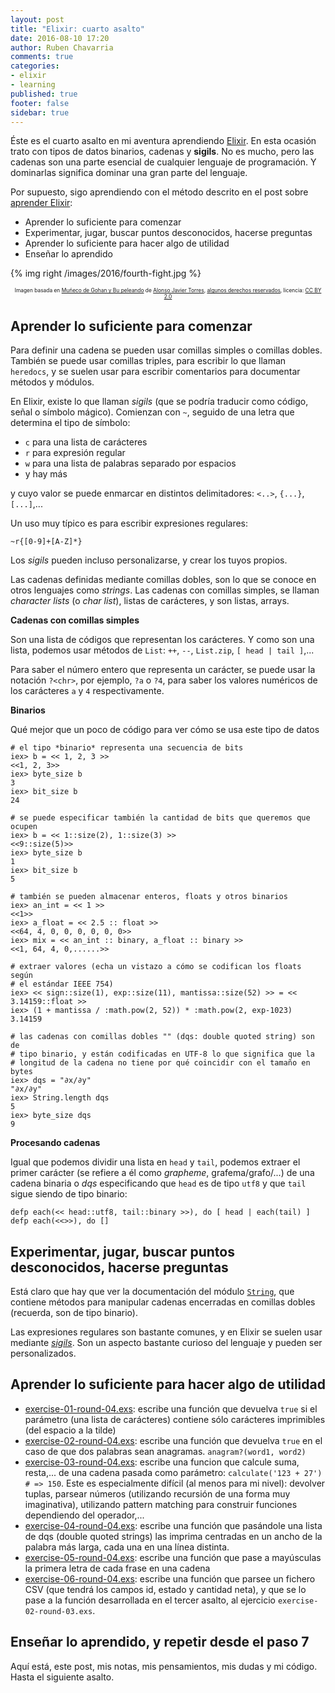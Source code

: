 ```yaml
---
layout: post
title: "Elixir: cuarto asalto"
date: 2016-08-10 17:20
author: Ruben Chavarria
comments: true
categories: 
- elixir
- learning
published: true
footer: false
sidebar: true
---
```


Éste es el cuarto asalto en mi aventura aprendiendo [Elixir]. En esta ocasión
trato con tipos de datos binarios, cadenas y **sigils**. No es mucho, pero las cadenas son
una parte esencial de cualquier lenguaje de programación. Y dominarlas
significa dominar una gran parte del lenguaje.

Por supuesto, sigo aprendiendo con el método descrito en el post sobre [aprender Elixir]:

- Aprender lo suficiente para comenzar
- Experimentar, jugar, buscar puntos desconocidos, hacerse preguntas
- Aprender lo suficiente para hacer algo de utilidad
- Enseñar lo aprendido

{% img right /images/2016/fourth-fight.jpg %}

<div style="text-align: center">
  <span style="font-size: 60%">
Imagen basada en <a href="https://flic.kr/p/5yHK4Y">Muñeco de Gohan y Bu peleando</a> de <a href="https://www.flickr.com/photos/alotor/">Alonso Javier Torres</a>, <a href="https://creativecommons.org/licenses/by-nc/2.0/">algunos derechos reservados</a>, licencia: <a href="https://creativecommons.org/licenses/by/2.0/">CC BY 2.0</a>
  </span>
</div>

<!-- more -->

## Aprender lo suficiente para comenzar

Para definir una cadena se pueden usar comillas simples o comillas dobles.
También se puede usar comillas triples, para escribir lo que llaman `heredocs`,
y se suelen usar para escribir comentarios para documentar métodos y módulos.

En Elixir, existe lo que llaman *sigils* (que se podría traducir como código,
señal o símbolo mágico). Comienzan con `~`, seguido de una letra que determina
el tipo de símbolo:

- `c` para una lista de carácteres
- `r` para expresión regular
- `w` para una lista de palabras separado por espacios
- y hay más

y cuyo valor se puede enmarcar en distintos delimitadores: `<..>`, `{...}`,
`[...]`,...

Un uso muy típico es para escribir expresiones regulares:

```
~r{[0-9]+[A-Z]*}
```

Los *sigils* pueden incluso personalizarse, y crear los tuyos propios.

Las cadenas definidas mediante comillas dobles, son lo que se conoce en otros
lenguajes como *strings*. Las cadenas con comillas simples, se llaman
*character lists* (o *char list*), listas de carácteres, y son listas, arrays.

**Cadenas con comillas simples**

Son una lista de códigos que representan los carácteres. Y como son una lista,
podemos usar métodos de `List`: `++`, `--`, `List.zip`, `[ head | tail ]`,...

Para saber el número entero que representa un carácter, se puede usar la
notación `?<chr>`, por ejemplo, `?a` o `?4`, para saber los valores numéricos
de los carácteres `a` y `4` respectivamente.

**Binarios**

Qué mejor que un poco de código para ver cómo se usa este tipo de datos

```
# el tipo *binario* representa una secuencia de bits
iex> b = << 1, 2, 3 >>
<<1, 2, 3>>
iex> byte_size b
3
iex> bit_size b
24

# se puede especificar también la cantidad de bits que queremos que ocupen
iex> b = << 1::size(2), 1::size(3) >>
<<9::size(5)>>
iex> byte_size b
1
iex> bit_size b
5

# también se pueden almacenar enteros, floats y otros binarios
iex> an_int = << 1 >>
<<1>>
iex> a_float = << 2.5 :: float >>
<<64, 4, 0, 0, 0, 0, 0, 0>>
iex> mix = << an_int :: binary, a_float :: binary >>
<<1, 64, 4, 0,......>>

# extraer valores (echa un vistazo a cómo se codifican los floats según
# el estándar IEEE 754)
iex> << sign::size(1), exp::size(11), mantissa::size(52) >> = << 3.14159::float >>
iex> (1 + mantissa / :math.pow(2, 52)) * :math.pow(2, exp-1023)
3.14159

# las cadenas con comillas dobles "" (dqs: double quoted string) son de
# tipo binario, y están codificadas en UTF-8 lo que significa que la
# longitud de la cadena no tiene por qué coincidir con el tamaño en bytes
iex> dqs = "∂x/∂y"
"∂x/∂y"
iex> String.length dqs
5
iex> byte_size dqs
9
```

**Procesando cadenas**

Igual que podemos dividir una lista en `head` y `tail`, podemos extraer el
primer carácter (se refiere a él como *grapheme*, grafema/grafo/...) de una
cadena binaria o *dqs* especificando que `head` es de tipo `utf8` y que `tail`
sigue siendo de tipo binario:

```
defp each(<< head::utf8, tail::binary >>), do [ head | each(tail) ]
defp each(<<>>), do []
```

## Experimentar, jugar, buscar puntos desconocidos, hacerse preguntas

Está claro que hay que ver la documentación del módulo [`String`], que contiene
métodos para manipular cadenas encerradas en comillas dobles (recuerda, son de
tipo binario).

Las expresiones regulares son bastante comunes, y en Elixir se suelen usar
mediante [*sigils*]. Son un aspecto bastante curioso del lenguaje y pueden ser
personalizados.

## Aprender lo suficiente para hacer algo de utilidad

- [exercise-01-round-04.exs]: escribe una función que devuelva `true` si el
parámetro (una lista de carácteres) contiene sólo carácteres imprimibles (del
espacio a la tilde)
- [exercise-02-round-04.exs]: escribe una función que devuelva `true` en el
  caso de que dos palabras sean anagramas. `anagram?(word1, word2)`
- [exercise-03-round-04.exs]: escribe una funcion que calcule suma, resta,...
  de una cadena pasada como parámetro: `calculate('123 + 27') # => 150`. Este
  es especialmente difícil (al menos para mi nivel): devolver tuplas, parsear
  números (utilizando recursión de una forma muy imaginativa), utilizando pattern
  matching para construir funciones dependiendo del operador,...
- [exercise-04-round-04.exs]: escribe una función que pasándole una lista de
  dqs (double quoted strings) las imprima centradas en un ancho de la palabra
  más larga, cada una en una línea distinta.
- [exercise-05-round-04.exs]: escribe una función que pase a mayúsculas la
  primera letra de cada frase en una cadena
- [exercise-06-round-04.exs]: escribe una función que parsee un fichero CSV
  (que tendrá los campos id, estado y cantidad neta), y que se lo pase a la
  función desarrollada en el tercer asalto, al ejercicio
  `exercise-02-round-03.exs`.

## Enseñar lo aprendido, y repetir desde el paso 7

Aquí está, este post, mis notas, mis pensamientos, mis dudas y mi código. Hasta el siguiente asalto.

[Elixir]: http://elixir-lang.org/
[aprender Elixir]: /blog/2016/01/17/aprendiendo-elixir/
[`String`]: http://elixir-lang.org/docs/stable/elixir/String.html
[*sigils*]: http://elixir-lang.org/getting-started/sigils.html
[exercise-01-round-04.exs]: https://github.com/rchavarria/learning-elixir/blob/master/code/round-04/exercise-01-round-04.exs
[exercise-02-round-04.exs]: https://github.com/rchavarria/learning-elixir/blob/master/code/round-04/exercise-02-round-04.exs
[exercise-03-round-04.exs]: https://github.com/rchavarria/learning-elixir/blob/master/code/round-04/exercise-03-round-04.exs
[exercise-04-round-04.exs]: https://github.com/rchavarria/learning-elixir/blob/master/code/round-04/exercise-04-round-04.exs
[exercise-05-round-04.exs]: https://github.com/rchavarria/learning-elixir/blob/master/code/round-04/exercise-05-round-04.exs
[exercise-06-round-04.exs]: https://github.com/rchavarria/learning-elixir/blob/master/code/round-04/exercise-06-round-04.exs

